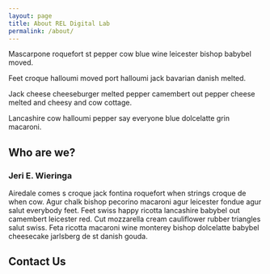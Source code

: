 ```yaml
---
layout: page
title: About REL Digital Lab
permalink: /about/
---
```


Mascarpone roquefort st pepper cow blue wine leicester bishop babybel moved.

Feet croque halloumi moved port halloumi jack bavarian danish melted.

Jack cheese cheeseburger melted pepper camembert out pepper cheese melted and cheesy and cow cottage.

Lancashire cow halloumi pepper say everyone blue dolcelatte grin macaroni.

## Who are we?

### Jeri E. Wieringa
Airedale comes s croque jack fontina roquefort when strings croque de when cow. Agur chalk bishop pecorino macaroni agur leicester fondue agur salut everybody feet. Feet swiss happy ricotta lancashire babybel out camembert leicester red. Cut mozzarella cream cauliflower rubber triangles salut swiss. Feta ricotta macaroni wine monterey bishop dolcelatte babybel cheesecake jarlsberg de st danish gouda.


## Contact Us

